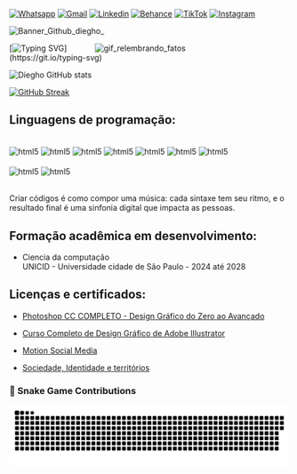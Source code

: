 <!--Baixe a extensão "Auto-Open Markdown Preview" depois clique com o direito no projeto e selecione a opção "Open Preview" arraste a n



ova aba para a direita até dividir a tela em dois, agora substitua os usernames que estão nos códigos dos painéis de status, Snake animation, e workflous, onde estiver escrito “Rafa-s-s” substitua pelo seu username.
-->
<!--REDES SOCIAIS (SUBSTITUA A URL PELA URL DO SEU PERFIL)                                 -->
[![Whatsapp](https://img.shields.io/badge/Whatsapp-25D366?style=for-the-badge&logo=whatsapp&logoColor=white)](https://wa.me/5511965236102)
[![Gmail](https://img.shields.io/badge/Gmail-fd3a2d?style=for-the-badge&logo=gmail&logoColor=white)](mailto:diegho.consultoriapro@gmail.com)
[![Linkedin](https://img.shields.io/badge/LinkedIn-0077B5?style=for-the-badge&logo=linkedin&logoColor=white)](https://www.linkedin.com/in/diegho-soares/)
[![Behance](https://img.shields.io/badge/-Behance-blue?style=for-the-badge&logo=behance&logoColor=white)](https://www.behance.net/designer-pratico)
[![TikTok](https://img.shields.io/badge/tiktok-000001?style=for-the-badge&logo=tiktok&logoColor=white)](https://www.tiktok.com/@relembrando_fatos)
[![Instagram](https://img.shields.io/badge/Instagram-E4405F?style=for-the-badge&logo=instagram&logoColor=white)](https://www.instagram.com/dieghofatos/)

<!-- 
____________________________________________________________________________________________ -->

<!--BANNER                                                                                   -->
![Banner_Github_diegho_](https://github.com/diegho-dev/diegho-dev/blob/main/Banner-github_melhorado.gif)
<!-- ![Banner-github](https://github.com/user-attachments/assets/bf62d4f5-fe8b-4e96-aa7c-328d4e391919)

Gif -->
<img src="https://raw.githubusercontent.com/diegho-dev/diegho-dev/1422dcf6a9bae2b0a54ca9f50ed737c40c918391/gif-relembrandofatos.gif" alt="gif_relembrando_fatos" align="right" width="350" />





<!--LETREIRO                                                                               -->
[![Typing SVG](https://readme-typing-svg.herokuapp.com?font=Fira+Code&pause=1000&color=ff00b4&width=435&lines=Ol%C3%A1!+Sou+o+Diegho+Soares+dos+Santos;Tenho+21+anos.;Estudante+de+ciência+da+computa%C3%A7%C3%A3o.)](https://git.io/typing-svg)

<!-- 
____________________________________________________________________________________________ -->

<!--PAINEIS STATUS                                                                           -->
![Diegho GitHub stats](https://github-readme-stats.vercel.app/api?username=diegho-dev&show_icons=true&title_color=ffffff&icon_color=ff00b4&bg_color=0d1117&text_color=ffffff)


[![GitHub Streak](https://github-readme-streak-stats.herokuapp.com?user=diegho-dev&theme=default&background=0d1117&stroke=ffffff&ring=ffffff&fire=ff00b4&currStreakNum=01b9f9&sideNums=01b9f9&currStreakLabel=ffffff&sideLabels=ffffff&dates=01b9f9)](https://git.io/streak-stats)


<!-- 
____________________________________________________________________________________________ -->

<!-- # Portfolio: --> 

## Linguagens de programação:

<!--ICONES DE LINGUAGEM DE PROGRAMAÇÃO                                                       -->
<div style="display: inline_block"><br/>
    <img align="center" alt="html5" src="https://img.shields.io/badge/Python-3776AB?style=for-the-badge&logo=python&logoColor=white" />
    <img align="center" alt="html5" src="https://img.shields.io/badge/C%2B%2B-00599C?style=for-the-badge&logo=c%2B%2B&logoColor=white" />
    <img align="center" alt="html5" src="https://img.shields.io/badge/C-00599C?style=for-the-badge&logo=c&logoColor=white" />
    <img align="center" alt="html5" src="https://img.shields.io/badge/C%23-239120?style=for-the-badge&logo=c-sharp&logoColor=white" />
    <img align="center" alt="html5" src="https://img.shields.io/badge/CSS-239120?&style=for-the-badge&logo=css3&logoColor=white" />
    <img align="center" alt="html5" src="https://img.shields.io/badge/JavaScript-F7DF1E?style=for-the-badge&logo=javascript&logoColor=black" />
    <img align="center" alt="html5" src="https://img.shields.io/badge/HTML5-E34F26?style=for-the-badge&logo=html5&logoColor=white" />
               
</div>
<!--SEGUNDA LINHA DOS ICONES DE PROGRAMAÇÃO                                                    -->
<div style="display: inline_block"><br/>
    <img align="center" alt="html5" src="https://img.shields.io/badge/PHP-777BB4?style=for-the-badge&logo=php&logoColor=white" />
<img align="center" alt="html5" src="https://img.shields.io/badge/MySQL-00000F?style=for-the-badge&logo=mysql&logoColor=white" />

</div>
<!-- 
____________________________________________________________________________________________ -->


<br/>Criar códigos é como compor uma música: cada sintaxe tem seu ritmo, e o resultado final é uma sinfonia digital que impacta as pessoas.

<!--DIPLOMA E CERTIFICADOS, (COLOQUE OS SEUS PROJETOS AQUI)                                 -->
## Formação acadêmica em desenvolvimento:
- Ciencia da computação<br/>UNICID - Universidade cidade de São Paulo - 2024 até 2028 <br/>
## Licenças e certificados:
- [Photoshop CC COMPLETO - Design Gráfico do Zero ao Avançado](https://www.udemy.com/certificate/UC-5b26a5ab-af73-4d60-b57a-f89c34a4a7fe/)<br/>

- [Curso Completo de Design Gráfico de Adobe Illustrator](https://www.udemy.com/certificate/UC-f0ef8026-c366-4df1-adb0-fa38d917685d/)<br/>

- [Motion Social Media](https://hotmart.com/pt-br/club/design/product/1184162/certificate/5e045f04-023f-4bad-93e2-61a42a52267b-598440617/validate)<br/>

- [Sociedade, Identidade e territórios](https://certificados.cruzeirodosulvirtual.com.br/alunos/validar/72a674e4a55cf655bae2aaa440388582)<br/>
<!-- 
____________________________________________________________________________________________ -->

<!--JOGO DA COBRA                                                                            -->

### 🐍 Snake Game Contributions
![Snake animation](https://github.com/diegho-dev/diegho-dev/blob/output/github-contribution-grid-snake.svg)







<!-- 
____________________________________________________________________________________________________

My Octocat (Personalize a mascote do Github):
https://myoctocat.com/build-your-octocat/
---------------------------------------------------------------------------------------------------

Github Profile Header Generator (Crie o Banner para o Github):
https://leviarista.github.io/github-profile-header-generator/
---------------------------------------------------------------------------------------------------

Readme Typing SVG (Crie o Letreiro):
https://readme-typing-svg.herokuapp.com/demo/?lines=Ol%C3%A1!+Sou+o+Raphael+Soares+dos+Santos.;Nasci+em+25+de+Junho+de+1998;Sou+tecn%C3%B3logo+formado+em+programa%C3%A7%C3%A3o
---------------------------------------------------------------------------------------------------

GitHub Readme Streak Stats (Adicione o painel de status da conta):
https://github-readme-streak-stats.herokuapp.com/demo/

Site com 150 Badgers:
https://dev.to/envoy_/150-badges-for-github-pnk
---------------------------------------------------------------------------------------------------

Recursos para usar no readme Github 2024 (Lista de itens para a conta):
https://winter-magpie-97f.notion.site/Recursos-para-usar-no-readme-Github-2024-bff18e4041234905a6c8c1b535cb7580
---------------------------------------------------------------------------------------------------

O único perfil que tem a cobra funcionando-Luigi(LuigiGF):
https://github.com/LuigiGf

___________________________________________________________

Colocar no Readme:

![Snake animation](https://github.com/Rafa-s-s/Rafa-s-s/blob/output/github-contribution-grid-snake.svg)

Menos este de baixo:(Ele esta aqui caso precise mesmo)
[![readme](https://github-readme-stats.vercel.app/api/pin/?Rafa-s-s=your Rafa-s-s&repo=your Rafa-s-s&theme=react)](https://github.com/your Rafa-s-s/your Rafa-s-s)

___________________________________________________________

Colocar no workflows/main.yml:

name: Generate Datas

on:
  schedule: # execute every 12 hours
    - cron: "* */12 * * *"
  workflow_dispatch:

jobs:
  build:
    name: Jobs to update datas
    runs-on: ubuntu-latest
    steps:
      # Snake Animation
      - uses: Platane/snk@master
        id: snake-gif
        with:
          github_user_name: Rafa-s-s
          svg_out_path: dist/github-contribution-grid-snake.svg

      - uses: crazy-max/ghaction-github-pages@v2.1.3
        with:
          target_branch: output
          build_dir: dist
        env:
          GITHUB_TOKEN: ${{ secrets.GITHUB_TOKEN }}

___________________________________________________________________________________________________ -->
<!--Não esqueça de substituir os usernames que estão no código do workflous, Snake animation, e painéis de status da conta, onde estiver escrito “Rafa-s-s” substitua pelo seu username -->
